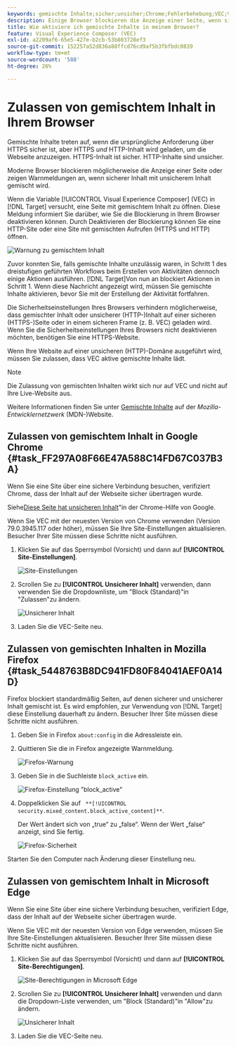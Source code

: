 ```yaml
---
keywords: gemischte Inhalte;sicher;unsicher;Chrome;Fehlerbehebung;VEC;Visual Experience Composer;unsecure;http;https;Firefox;Internet Explorer
description: Einige Browser blockieren die Anzeige einer Seite, wenn sicherer Inhalt mit unsicherem Inhalt gemischt wird. Erfahren Sie, wie Sie gemischte Inhalte in Chrome, Firefox und Edge aktivieren.
title: Wie aktiviere ich gemischte Inhalte in meinem Browser?
feature: Visual Experience Composer (VEC)
exl-id: a2209af6-65e5-427e-b2cb-53b803728ef3
source-git-commit: 152257a52d836a88ffcd76cd9af5b3fbfbdc0839
workflow-type: tm+mt
source-wordcount: '588'
ht-degree: 26%

---
```


# Zulassen von gemischtem Inhalt in Ihrem Browser

Gemischte Inhalte treten auf, wenn die ursprüngliche Anforderung über HTTPS sicher ist, aber HTTPS *und* HTTP-Inhalt wird geladen, um die Webseite anzuzeigen. HTTPS-Inhalt ist sicher. HTTP-Inhalte sind unsicher.

Moderne Browser blockieren möglicherweise die Anzeige einer Seite oder zeigen Warnmeldungen an, wenn sicherer Inhalt mit unsicherem Inhalt gemischt wird.

Wenn die Variable [!UICONTROL Visual Experience Composer] (VEC) in [!DNL Target] versucht, eine Seite mit gemischtem Inhalt zu öffnen. Diese Meldung informiert Sie darüber, wie Sie die Blockierung in Ihrem Browser deaktivieren können. Durch Deaktivieren der Blockierung können Sie eine HTTP-Site oder eine Site mit gemischten Aufrufen (HTTPS und HTTP) öffnen.

![Warnung zu gemischtem Inhalt](/help/main/c-experiences/c-visual-experience-composer/r-troubleshoot-composer/assets/mixed_content_warning.png)

Zuvor konnten Sie, falls gemischte Inhalte unzulässig waren, in Schritt 1 des dreistufigen geführten Workflows beim Erstellen von Aktivitäten dennoch einige Aktionen ausführen. [!DNL Target]Von nun an blockiert Aktionen in Schritt 1. Wenn diese Nachricht angezeigt wird, müssen Sie gemischte Inhalte aktivieren, bevor Sie mit der Erstellung der Aktivität fortfahren.

Die Sicherheitseinstellungen Ihres Browsers verhindern möglicherweise, dass gemischter Inhalt oder unsicherer (HTTP-)Inhalt auf einer sicheren (HTTPS-)Seite oder in einem sicheren Frame (z. B. VEC) geladen wird. Wenn Sie die Sicherheitseinstellungen Ihres Browsers nicht deaktivieren möchten, benötigen Sie eine HTTPS-Website.

Wenn Ihre Website auf einer unsicheren (HTTP)-Domäne ausgeführt wird, müssen Sie zulassen, dass VEC aktive gemischte Inhalte lädt.

>[!NOTE]
>
>Die Zulassung von gemischten Inhalten wirkt sich nur auf VEC und nicht auf Ihre Live-Website aus.

Weitere Informationen finden Sie unter [Gemischte Inhalte](https://developer.mozilla.org/en-US/docs/Web/Security/Mixed_content) auf der *Mozilla-Entwicklernetzwerk* (MDN-)Website.

## Zulassen von gemischtem Inhalt in Google Chrome {#task_FF297A08F66E47A588C14FD67C037B3A}

Wenn Sie eine Site über eine sichere Verbindung besuchen, verifiziert Chrome, dass der Inhalt auf der Webseite sicher übertragen wurde.

Siehe[Diese Seite hat unsicheren Inhalt](https://support.google.com/chrome/answer/1342714?hl=en)&quot;in der Chrome-Hilfe von Google.

Wenn Sie VEC mit der neuesten Version von Chrome verwenden (Version 79.0.3945.117 oder höher), müssen Sie Ihre Site-Einstellungen aktualisieren. Besucher Ihrer Site müssen diese Schritte nicht ausführen.

1. Klicken Sie auf das Sperrsymbol (Vorsicht) und dann auf **[!UICONTROL Site-Einstellungen]**.

   ![Site-Einstellungen](/help/main/c-experiences/c-visual-experience-composer/r-troubleshoot-composer/assets/site-settings.png)

1. Scrollen Sie zu **[!UICONTROL Unsicherer Inhalt]** verwenden, dann verwenden Sie die Dropdownliste, um &quot;Block (Standard)&quot;in &quot;Zulassen&quot;zu ändern.

   ![Unsicherer Inhalt](/help/main/c-experiences/c-visual-experience-composer/r-troubleshoot-composer/assets/insecure-content.png)

1. Laden Sie die VEC-Seite neu.

## Zulassen von gemischten Inhalten in Mozilla Firefox {#task_5448763B8DC941FD80F84041AEF0A14D}

Firefox blockiert standardmäßig Seiten, auf denen sicherer und unsicherer Inhalt gemischt ist. Es wird empfohlen, zur Verwendung von [!DNL Target] diese Einstellung dauerhaft zu ändern. Besucher Ihrer Site müssen diese Schritte nicht ausführen.

1. Geben Sie in Firefox `about:config` in die Adressleiste ein.
1. Quittieren Sie die in Firefox angezeigte Warnmeldung.

   ![Firefox-Warnung](/help/main/c-experiences/c-visual-experience-composer/r-troubleshoot-composer/assets/firefox.png)

1. Geben Sie in die Suchleiste `block_active` ein.

   ![Firefox-Einstellung &quot;block_active&quot;](/help/main/c-experiences/c-visual-experience-composer/r-troubleshoot-composer/assets/firefox3.png)

1. Doppelklicken Sie auf ` **[!UICONTROL security.mixed_content.block_active_content]**`.

   Der Wert ändert sich von „true“ zu „false“. Wenn der Wert „false“ anzeigt, sind Sie fertig.

   ![Firefox-Sicherheit](/help/main/c-experiences/c-visual-experience-composer/r-troubleshoot-composer/assets/firefox2.png)

Starten Sie den Computer nach Änderung dieser Einstellung neu.

## Zulassen von gemischtem Inhalt in Microsoft Edge

Wenn Sie eine Site über eine sichere Verbindung besuchen, verifiziert Edge, dass der Inhalt auf der Webseite sicher übertragen wurde.

Wenn Sie VEC mit der neuesten Version von Edge verwenden, müssen Sie Ihre Site-Einstellungen aktualisieren. Besucher Ihrer Site müssen diese Schritte nicht ausführen.

1. Klicken Sie auf das Sperrsymbol (Vorsicht) und dann auf **[!UICONTROL Site-Berechtigungen]**.

   ![Site-Berechtigungen in Microsoft Edge](/help/main/c-experiences/c-visual-experience-composer/r-troubleshoot-composer/assets/ms-edge.png)

1. Scrollen Sie zu **[!UICONTROL Unsicherer Inhalt]** verwenden und dann die Dropdown-Liste verwenden, um &quot;Block (Standard)&quot;in &quot;Allow&quot;zu ändern.

   ![Unsicherer Inhalt](/help/main/c-experiences/c-visual-experience-composer/r-troubleshoot-composer/assets/ms-edge-2.png)

1. Laden Sie die VEC-Seite neu.
